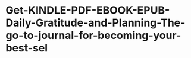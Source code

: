 # Get-KINDLE-PDF-EBOOK-EPUB-Daily-Gratitude-and-Planning-The-go-to-journal-for-becoming-your-best-sel